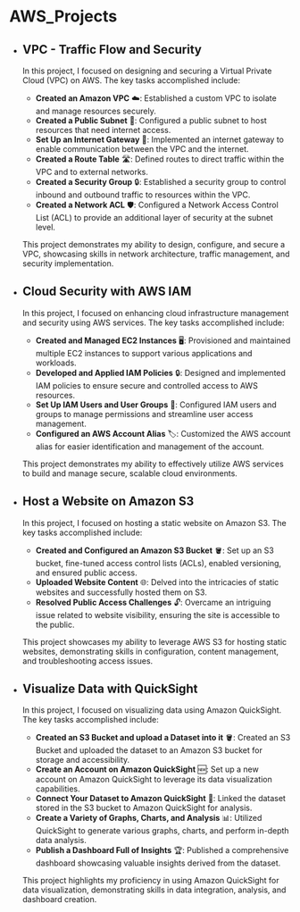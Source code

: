 # AWS_Projects

- ## VPC - Traffic Flow and Security
  In this project, I focused on designing and securing a Virtual Private Cloud (VPC) on AWS. The key tasks accomplished include:
  
  - **Created an Amazon VPC** ☁️: Established a custom VPC to isolate and manage resources securely.
  - **Created a Public Subnet** 🥅: Configured a public subnet to host resources that need internet access.
  - **Set Up an Internet Gateway** 🚪: Implemented an internet gateway to enable communication between the VPC and the internet.
  - **Created a Route Table** 🛣️: Defined routes to direct traffic within the VPC and to external networks.
  - **Created a Security Group** 🔒: Established a security group to control inbound and outbound traffic to resources within the VPC.
  - **Created a Network ACL** 🛡️: Configured a Network Access Control List (ACL) to provide an additional layer of security at the subnet level.
  
  This project demonstrates my ability to design, configure, and secure a VPC, showcasing skills in network architecture, traffic management, and security 
  implementation.

- ## Cloud Security with AWS IAM
  In this project, I focused on enhancing cloud infrastructure management and security using AWS services. The key tasks accomplished include:

  - **Created and Managed EC2 Instances** 🖥️: Provisioned and maintained multiple EC2 instances to support various applications and workloads.
  - **Developed and Applied IAM Policies** 🔒: Designed and implemented IAM policies to ensure secure and controlled access to AWS resources.
  - **Set Up IAM Users and User Groups** 👥: Configured IAM users and groups to manage permissions and streamline user access management.
  - **Configured an AWS Account Alias** 🏷️: Customized the AWS account alias for easier identification and management of the account.
    
  This project demonstrates my ability to effectively utilize AWS services to build and manage secure, scalable cloud environments.

- ## Host a Website on Amazon S3
  In this project, I focused on hosting a static website on Amazon S3. The key tasks accomplished include:
  
  - **Created and Configured an Amazon S3 Bucket** 🪣: Set up an S3 bucket, fine-tuned access control lists (ACLs), enabled versioning, and ensured public access.
  - **Uploaded Website Content** 🌐: Delved into the intricacies of static websites and successfully hosted them on S3.
  - **Resolved Public Access Challenges** 🔓: Overcame an intriguing issue related to website visibility, ensuring the site is accessible to the public.
    
  This project showcases my ability to leverage AWS S3 for hosting static websites, demonstrating skills in configuration, content management, and troubleshooting access issues.

- ## Visualize Data with QuickSight
  In this project, I focused on visualizing data using Amazon QuickSight. The key tasks accomplished include:

  - **Created an S3 Bucket and upload a Dataset into it** 🪣: Created an S3 Bucket and uploaded the dataset to an Amazon S3 bucket for storage and accessibility.
  - **Create an Account on Amazon QuickSight** 🆕: Set up a new account on Amazon QuickSight to leverage its data visualization capabilities.
  - **Connect Your Dataset to Amazon QuickSight** 🔗: Linked the dataset stored in the S3 bucket to Amazon QuickSight for analysis.
  - **Create a Variety of Graphs, Charts, and Analysis** 📊: Utilized QuickSight to generate various graphs, charts, and perform in-depth data analysis.
  - **Publish a Dashboard Full of Insights** 🏆: Published a comprehensive dashboard showcasing valuable insights derived from the dataset.
  
  This project highlights my proficiency in using Amazon QuickSight for data visualization, demonstrating skills in data integration, analysis, and dashboard creation.
  

